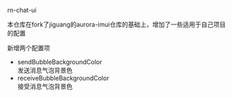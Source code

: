 rn-chat-ui  

本仓库在fork了jiguang的aurora-imui仓库的基础上，增加了一些适用于自己项目的配置  

新增两个配置项
- sendBubbleBackgroundColor  
发送消息气泡背景色
- receiveBubbleBackgroundColor  
  接受消息气泡背景色

